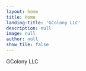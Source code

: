 ```yaml
---
layout: home
title: Home
landing-title: 'GColony LLC'
description: null
image: null
author: null
show_tile: false
---
```


GColony LLC 
